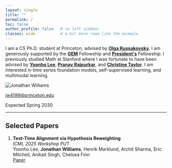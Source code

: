 ```yaml
---
layout: single
title: ""
permalink: /
toc: false
author_profile: false   # no left sidebar
classes: wide           # a bit more room like the example
---
```


<div class="about-grid">
  <div class="about-text" markdown="1">

I am a CS Ph.D. student at Princeton, advised by [**Olga Russakovsky**](https://www.cs.princeton.edu/~olgarus/). I am generously supported by the [**GEM**](https://www.gemfellowship.org/gem-fellowship-program/) Fellowship and [**President's**](https://gradschool.princeton.edu/financial-support/fellowships/princeton-fellowships/presidents-fellowship) Fellowship. I previously studied Math at Stanford where I was fortunate to have been advised by [**Yoonho Lee**](https://yoonholee.com/), [**Pranav Rajpurkar**](https://pranavrajpurkar.com/), and [**Christine Taylor**](https://mathematics.stanford.edu/people/christine-taylor). I am interested in time series foundation models, self-supervised learning, and multimodal learning.

  </div>

  <div class="about-photo">
    <img src="{{ '/assets/images/headshot.jpg' | relative_url }}" alt="Jonathan Williams" class="profile-pic">
    <div class="about-meta">
      <p><a href="mailto:jw4199@princeton.edu">jw4199@princeton.edu</a></p>
      <p>Expected Spring 2030</p>
    </div>
  </div>
</div>

---

## Selected Papers

1. **Test-Time Alignment via Hypothesis Reweighting**  
   *ICML 2025 Workshop PUT*  
   Yoonho Lee, **Jonathan Williams**, Henrik Marklund, Archit Sharma, Eric Mitchell, Anikait Singh, Chelsea Finn  
   [Paper](https://arxiv.org/abs/2412.08812)